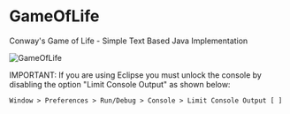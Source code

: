# GameOfLife
Conway's Game of Life - Simple Text Based Java Implementation

![GameOfLife](https://user-images.githubusercontent.com/64993676/123083535-6c8aa680-d420-11eb-8c88-9cb489d071a2.png)

IMPORTANT: If you are using Eclipse you must unlock the console by disabling the
option "Limit Console Output" as shown below:
    
    Window > Preferences > Run/Debug > Console > Limit Console Output [ ]
